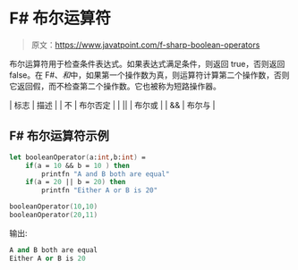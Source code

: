 # F# 布尔运算符

> 原文：<https://www.javatpoint.com/f-sharp-boolean-operators>

布尔运算符用于检查条件表达式。如果表达式满足条件，则返回 true，否则返回 false。在 F#、*和*中，如果第一个操作数为真，则运算符计算第二个操作数，否则它返回假，而不检查第二个操作数。它也被称为短路操作器。

| 标志 | 描述 |
| 不 | 布尔否定 |
| &#124;&#124; | 布尔或 |
| && | 布尔与 |

## F# 布尔运算符示例

```fsharp
let booleanOperator(a:int,b:int) =
    if(a = 10 && b = 10 ) then
        printfn "A and B both are equal"
    if(a = 20 || b = 20) then
        printfn "Either A or B is 20"

booleanOperator(10,10)
booleanOperator(20,11)

```

输出:

```fsharp
A and B both are equal
Either A or B is 20

```